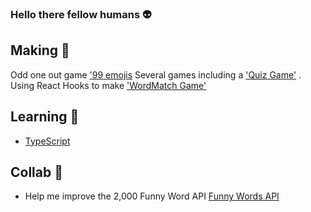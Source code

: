 ### Hello there fellow humans :alien:

## Making :fish_cake:
Odd one out game ['99 emojis](https://nervous-colden-038892.netlify.app/)
Several games including a ['Quiz Game'](https://jamesmarriott.github.io/English-Learning---Kids-Game/)
. Using React Hooks to make ['WordMatch Game'](https://codesandbox.io/s/react-movable-compare-two-arrays-vd4gz?file=/src/index.tsx)

## Learning :seedling:
- [TypeScript](https://scrimba.com/learn/intrototypescript)

## Collab 👯
- Help me improve the 2,000 Funny Word API [Funny Words API](https://github.com/jamesmarriott/FunnyWordsAPI)
